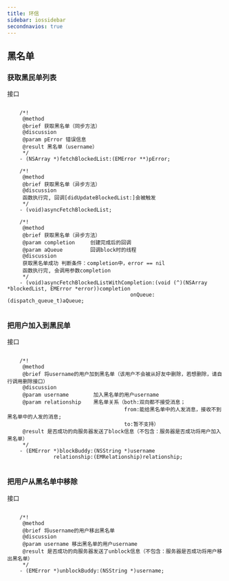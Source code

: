 ```yaml
---
title: 环信
sidebar: iossidebar
secondnavios: true
---
```


## 黑名单

### 获取黑民单列表

接口

<pre class="hll"><code class="language-objective_c">
	/*!
	 @method
	 @brief 获取黑名单（同步方法）
	 @discussion
	 @param pError 错误信息
	 @result 黑名单（username）
	 */
	- (NSArray *)fetchBlockedList:(EMError **)pError;
	
	/*!
	 @method
	 @brief 获取黑名单（异步方法）
	 @discussion
	 函数执行完, 回调[didUpdateBlockedList:]会被触发
	 */
	- (void)asyncFetchBlockedList;
	
	/*!
	 @method
	 @brief 获取黑名单（异步方法）
	 @param completion     创建完成后的回调
	 @param aQueue         回调block时的线程
	 @discussion
	 获取黑名单成功 判断条件：completion中，error == nil
	 函数执行完, 会调用参数completion
	 */
	- (void)asyncFetchBlockedListWithCompletion:(void (^)(NSArray *blockedList, EMError *error))completion
	                                    onQueue:(dispatch_queue_t)aQueue;
	                                    
</code></pre>

### 把用户加入到黑民单
	
接口

<pre class="hll"><code class="language-objective_c">
	/*!
	 @method
	 @brief 将username的用户加到黑名单（该用户不会被从好友中删除，若想删除，请自行调用删除接口）
	 @discussion
	 @param username        加入黑名单的用户username
	 @param relationship    黑名单关系（both:双向都不接受消息；
	                                  from:能给黑名单中的人发消息，接收不到黑名单中的人发的消息;
	                                  to:暂不支持）
	 @result 是否成功的向服务器发送了block信息（不包含：服务器是否成功将用户加入黑名单）
	 */
	- (EMError *)blockBuddy:(NSString *)username
	           relationship:(EMRelationship)relationship;
	           
</code></pre>

### 把用户从黑名单中移除
	
接口

<pre class="hll"><code class="language-objective_c">
	/*!
	 @method
	 @brief 将username的用户移出黑名单
	 @discussion
	 @param username 移出黑名单的用户username
	 @result 是否成功的向服务器发送了unblock信息（不包含：服务器是否成功将用户移出黑名单）
	 */
	- (EMError *)unblockBuddy:(NSString *)username;

</code></pre>